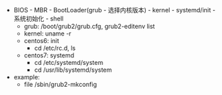 - BIOS - MBR - BootLoader(grub - 选择内核版本) - kernel - systemd/init - 系统初始化 - shell
  - grub: /boot/grub2/grub.cfg,  grub2-editenv list
  - kernel: uname -r
  - centos6: init
    - cd /etc/rc.d, ls
  - centos7: systemd
    - cd /etc/systemd/system
    - cd /usr/lib/systemd/system
- example:
  - file /sbin/grub2-mkconfig